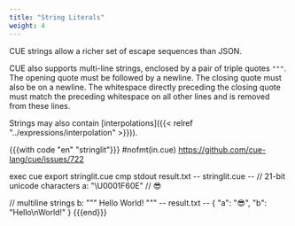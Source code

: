 ```yaml
---
title: "String Literals"
weight: 4
---
```


CUE strings allow a richer set of escape sequences than JSON.

CUE also supports multi-line strings, enclosed by a pair of triple quotes `"""`.
The opening quote must be followed by a newline.
The closing quote must also be on a newline.
The whitespace directly preceding the closing quote must match the preceding
whitespace on all other lines and is removed from these lines.

Strings may also contain
[interpolations]({{< relref "../expressions/interpolation" >}})).


{{{with code "en" "stringlit"}}}
#nofmt(in.cue) https://github.com/cue-lang/cue/issues/722

exec cue export stringlit.cue
cmp stdout result.txt
-- stringlit.cue --
// 21-bit unicode characters
a: "\U0001F60E" // 😎

// multiline strings
b: """
	Hello
	World!
	"""
-- result.txt --
{
    "a": "😎",
    "b": "Hello\nWorld!"
}
{{{end}}}

